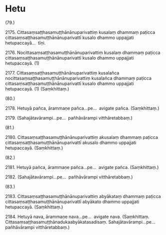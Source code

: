 

# Hetu






(79.)

2175\. Cittasaṃsaṭṭhasamuṭṭhānānuparivattiṃ kusalaṃ dhammaṃ paṭicca cittasaṃsaṭṭhasamuṭṭhānānuparivattī kusalo dhammo uppajjati hetupaccayā…  tīṇi.

2176\. Nocittasaṃsaṭṭhasamuṭṭhānānuparivattiṃ kusalaṃ dhammaṃ paṭicca cittasaṃsaṭṭhasamuṭṭhānānuparivattī kusalo dhammo uppajjati hetupaccayā. (1)

2177\. Cittasaṃsaṭṭhasamuṭṭhānānuparivattiṃ kusalañca nocittasaṃsaṭṭhasamuṭṭhānānuparivattiṃ kusalañca dhammaṃ paṭicca cittasaṃsaṭṭhasamuṭṭhānānuparivattī kusalo dhammo uppajjati hetupaccayā. (1) (Saṃkhittaṃ.)

(80.)

2178\. Hetuyā pañca, ārammaṇe pañca…pe…  avigate pañca. (Saṃkhittaṃ.)

2179\. (Sahajātavārampi…pe…  pañhāvārampi vitthāretabbaṃ.)

(81.)

2180\. Cittasaṃsaṭṭhasamuṭṭhānānuparivattiṃ akusalaṃ dhammaṃ paṭicca cittasaṃsaṭṭhasamuṭṭhānānuparivattī akusalo dhammo uppajjati hetupaccayā. (Saṃkhittaṃ.)

(82.)

2181\. Hetuyā pañca, ārammaṇe pañca…pe…  avigate pañca. (Saṃkhittaṃ.)

2182\. (Sahajātavārampi…pe…  pañhāvārampi vitthāretabbaṃ.)

(83.)

2183\. Cittasaṃsaṭṭhasamuṭṭhānānuparivattiṃ abyākataṃ dhammaṃ paṭicca cittasaṃsaṭṭhasamuṭṭhānānuparivattī abyākato dhammo uppajjati hetupaccayā. (Saṃkhittaṃ.)

2184\. Hetuyā nava, ārammaṇe nava…pe…  avigate nava. (Saṃkhittaṃ. Cittasaṃsaṭṭhasamuṭṭhānadukaabyākatasadisaṃ. Sahajātavārampi…pe…  pañhāvārampi vitthāretabbaṃ.)



